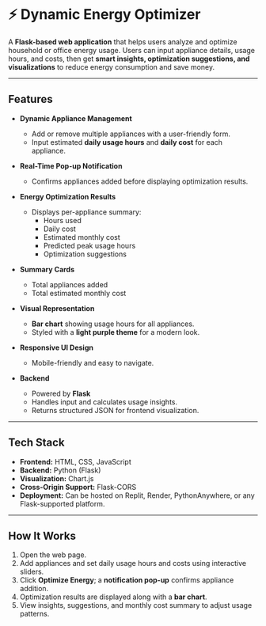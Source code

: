 # ⚡ Dynamic Energy Optimizer

A **Flask-based web application** that helps users analyze and optimize household or office energy usage. Users can input appliance details, usage hours, and costs, then get **smart insights, optimization suggestions, and visualizations** to reduce energy consumption and save money.

---

## **Features**

- **Dynamic Appliance Management**
  - Add or remove multiple appliances with a user-friendly form.
  - Input estimated **daily usage hours** and **daily cost** for each appliance.

- **Real-Time Pop-up Notification**
  - Confirms appliances added before displaying optimization results.

- **Energy Optimization Results**
  - Displays per-appliance summary:
    - Hours used
    - Daily cost
    - Estimated monthly cost
    - Predicted peak usage hours
    - Optimization suggestions

- **Summary Cards**
  - Total appliances added
  - Total estimated monthly cost

- **Visual Representation**
  - **Bar chart** showing usage hours for all appliances.
  - Styled with a **light purple theme** for a modern look.

- **Responsive UI Design**
  - Mobile-friendly and easy to navigate.

- **Backend**
  - Powered by **Flask**
  - Handles input and calculates usage insights.
  - Returns structured JSON for frontend visualization.

---

## **Tech Stack**

- **Frontend:** HTML, CSS, JavaScript  
- **Backend:** Python (Flask)  
- **Visualization:** Chart.js  
- **Cross-Origin Support:** Flask-CORS  
- **Deployment:** Can be hosted on Replit, Render, PythonAnywhere, or any Flask-supported platform.

---

## **How It Works**

1. Open the web page.
2. Add appliances and set daily usage hours and costs using interactive sliders.
3. Click **Optimize Energy**; a **notification pop-up** confirms appliance addition.
4. Optimization results are displayed along with a **bar chart**.
5. View insights, suggestions, and monthly cost summary to adjust usage patterns.
